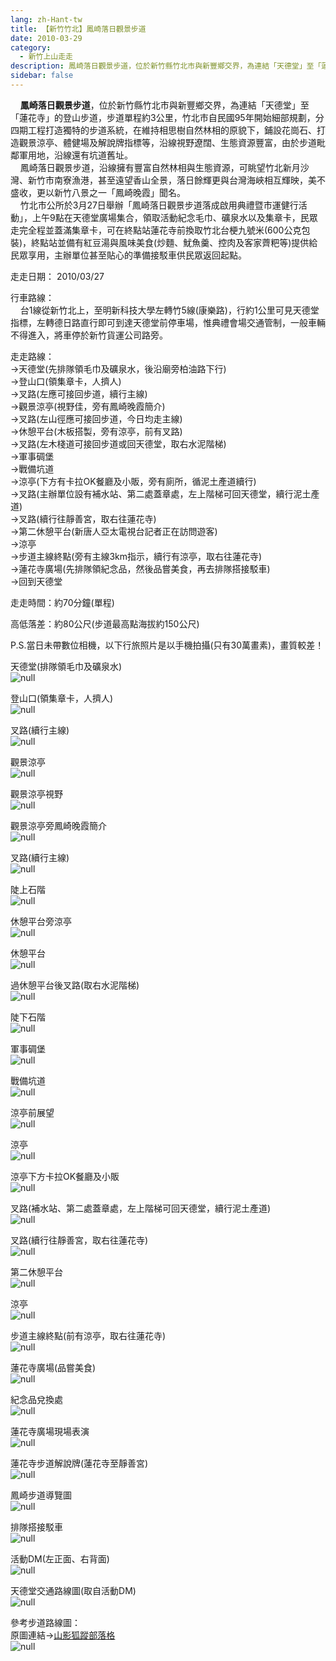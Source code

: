 ```yaml
---
lang: zh-Hant-tw
title: 【新竹竹北】鳳崎落日觀景步道
date: 2010-03-29
category: 
  - 新竹上山走走
description: 鳳崎落日觀景步道，位於新竹縣竹北市與新豐鄉交界，為連結「天德堂」至「蓮花寺」的登山步道，步道單程約3公里，竹北市自民國95年開始細部規劃，分四期工程打造獨特的步道系統，在維持相思樹自然林相的原貌下，鋪設花崗石、打造觀景涼亭、體健場及解說牌指標等，沿線視野遼闊、生態資源豐富，由於步道毗鄰軍用地，沿線還有坑道舊址。 鳳崎落日觀景步道，沿線擁有豐富自然林相與生態資源，可眺望竹北新月沙灣、新竹市南寮漁港，甚至遠望香山全景，落日餘輝更與台灣海峽相互輝映，美不盛收，更以新竹八景之一「鳳崎晚霞」聞名。 竹北市公所於3月27日舉辦「鳳崎落日觀景步道落成啟用典禮暨市運健行活動」，上午9點在天德堂廣場集合，領取活動紀念毛巾、礦泉水以及集章卡，民眾走完全程並蓋滿集章卡，可在終點站蓮花寺前換取竹北台梗九號米(600公克包裝)，終點站並備有紅豆湯與風味美食(炒麵、魷魚羹、控肉及客家薺粑等)提供給民眾享用，主辦單位甚至貼心的準備接駁車供民眾返回起點。
sidebar: false
---
```


    **鳳崎落日觀景步道**，位於新竹縣竹北市與新豐鄉交界，為連結「天德堂」至「蓮花寺」的登山步道，步道單程約3公里，竹北市自民國95年開始細部規劃，分四期工程打造獨特的步道系統，在維持相思樹自然林相的原貌下，鋪設花崗石、打造觀景涼亭、體健場及解說牌指標等，沿線視野遼闊、生態資源豐富，由於步道毗鄰軍用地，沿線還有坑道舊址。  
    鳳崎落日觀景步道，沿線擁有豐富自然林相與生態資源，可眺望竹北新月沙灣、新竹市南寮漁港，甚至遠望香山全景，落日餘輝更與台灣海峽相互輝映，美不盛收，更以新竹八景之一「鳳崎晚霞」聞名。  
    竹北市公所於3月27日舉辦「鳳崎落日觀景步道落成啟用典禮暨市運健行活動」，上午9點在天德堂廣場集合，領取活動紀念毛巾、礦泉水以及集章卡，民眾走完全程並蓋滿集章卡，可在終點站蓮花寺前換取竹北台梗九號米(600公克包裝)，終點站並備有紅豆湯與風味美食(炒麵、魷魚羹、控肉及客家薺粑等)提供給民眾享用，主辦單位甚至貼心的準備接駁車供民眾返回起點。

走走日期： 2010/03/27

行車路線：  
    台1線從新竹北上，至明新科技大學左轉竹5線(康樂路)，行約1公里可見天德堂指標，左轉德日路直行即可到達天德堂前停車場，惟典禮會場交通管制，一般車輛不得進入，將車停於新竹貨運公司路旁。

走走路線：  
→天德堂(先排隊領毛巾及礦泉水，後沿廟旁柏油路下行)  
→登山口(領集章卡，人擠人)  
→叉路(左應可接回步道，續行主線)  
→觀景涼亭(視野佳，旁有鳳崎晚霞簡介)  
→叉路(左山徑應可接回步道，今日均走主線)  
→休憩平台(木板搭製，旁有涼亭，前有叉路)  
→叉路(左木棧道可接回步道或回天德堂，取右水泥階梯)  
→軍事碉堡  
→戰備坑道  
→涼亭(下方有卡拉OK餐廳及小販，旁有廁所，循泥土產道續行)  
→叉路(主辦單位設有補水站、第二處蓋章處，左上階梯可回天德堂，續行泥土產道)  
→叉路(續行往靜善宮，取右往蓮花寺)  
→第二休憩平台(新唐人亞太電視台記者正在訪問遊客)  
→涼亭  
→步道主線終點(旁有主線3km指示，續行有涼亭，取右往蓮花寺)  
→蓮花寺廣場(先排隊領紀念品，然後品嘗美食，再去排隊搭接駁車)  
→回到天德堂

走走時間：約70分鐘(單程)

高低落差：約80公尺(步道最高點海拔約150公尺)

P.S.當日未帶數位相機，以下行旅照片是以手機拍攝(只有30萬畫素)，畫質較差！

天德堂(排隊領毛巾及礦泉水)  
![null](image/149459442_l.jpg)

登山口(領集章卡，人擠人)  
![null](image/149459444_l.jpg)

叉路(續行主線)  
![null](image/149459447_l.jpg)

觀景涼亭  
![null](image/149459450_l.jpg)

觀景涼亭視野  
![null](image/149459452_l.jpg)

觀景涼亭旁鳳崎晚霞簡介  
![null](image/149459456_l.jpg)

叉路(續行主線)  
![null](image/149459461_l.jpg)

陡上石階  
![null](image/149459465_l.jpg)

休憩平台旁涼亭  
![null](image/149459468_l.jpg)

休憩平台  
![null](image/149459471_l.jpg)

過休憩平台後叉路(取右水泥階梯)  
![null](image/149459474_l.jpg)

陡下石階  
![null](image/149459480_l.jpg)

軍事碉堡  
![null](image/149459492_l.jpg)

戰備坑道  
![null](image/149459497_l.jpg)

涼亭前展望  
![null](image/149459499_l.jpg)

涼亭  
![null](image/149459506_l.jpg)

涼亭下方卡拉OK餐廳及小販  
![null](image/149459512_l.jpg)

叉路(補水站、第二處蓋章處，左上階梯可回天德堂，續行泥土產道)  
![null](image/149459516_l.jpg)

叉路(續行往靜善宮，取右往蓮花寺)  
![null](image/149459519_l.jpg)

第二休憩平台  
![null](image/149459522_l.jpg)

涼亭  
![null](image/149459528_l.jpg)

步道主線終點(前有涼亭，取右往蓮花寺)  
![null](image/149459538_l.jpg)

蓮花寺廣場(品嘗美食)  
![null](image/149459544_l.jpg)

紀念品兌換處  
![null](image/149459552_l.jpg)

蓮花寺廣場現場表演  
![null](image/149459550_l.jpg)

蓮花寺步道解說牌(蓮花寺至靜善宮)  
![null](image/149459560_l.jpg)

鳳崎步道導覽圖  
![null](image/149459566_l.jpg)

排隊搭接駁車  
![null](image/149459568_l.jpg)

活動DM(左正面、右背面)  
![null](image/149459438_l.jpg)

天德堂交通路線圖(取自活動DM)  
![null](image/149459842_l.jpg)

參考步道路線圖：  
原圖連結→[山影狐蹤部落格](http://tw.myblog.yahoo.com/fuli1961/article?mid=7024)  
![null](image/149459835_l.jpg)